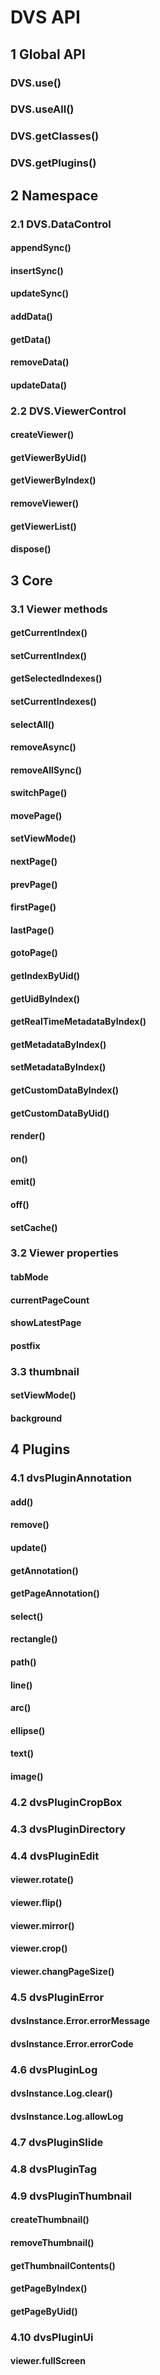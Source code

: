 # DVS API
## 1 Global API
### DVS.use()
### DVS.useAll()
### DVS.getClasses()
### DVS.getPlugins()

## 2 Namespace
### 2.1 DVS.DataControl
#### appendSync()
#### insertSync()
#### updateSync()
#### addData()
#### getData()
#### removeData()
#### updateData()

### 2.2 DVS.ViewerControl
#### createViewer()
#### getViewerByUid()
#### getViewerByIndex()
#### removeViewer()
#### getViewerList()
#### dispose()


## 3 Core
### 3.1 Viewer methods
#### getCurrentIndex()
#### setCurrentIndex()
#### getSelectedIndexes()
#### setCurrentIndexes()
#### selectAll()
#### removeAsync()
#### removeAllSync()
#### switchPage()
#### movePage()
#### setViewMode()
#### nextPage()
#### prevPage()
#### firstPage()
#### lastPage()
#### gotoPage()
#### getIndexByUid()
#### getUidByIndex()
#### getRealTimeMetadataByIndex()
#### getMetadataByIndex()
#### setMetadataByIndex()
#### getCustomDataByIndex()
#### getCustomDataByUid()
#### render()
#### on()
#### emit()
#### off()
#### setCache()

### 3.2 Viewer properties
#### tabMode
#### currentPageCount
#### showLatestPage
#### postfix
### 3.3 thumbnail
#### setViewMode()
#### background

## 4 Plugins
### 4.1 dvsPluginAnnotation
#### add()
#### remove()
#### update()
#### getAnnotation()
#### getPageAnnotation()
#### select()
#### rectangle()
#### path()
#### line()
#### arc()
#### ellipse()
#### text()
#### image()

### 4.2 dvsPluginCropBox
### 4.3 dvsPluginDirectory

### 4.4 dvsPluginEdit
#### viewer.rotate()
#### viewer.flip()
#### viewer.mirror()
#### viewer.crop()
#### viewer.changPageSize()

### 4.5 dvsPluginError
#### dvsInstance.Error.errorMessage
#### dvsInstance.Error.errorCode

### 4.6 dvsPluginLog
#### dvsInstance.Log.clear()
#### dvsInstance.Log.allowLog

### 4.7 dvsPluginSlide
### 4.8 dvsPluginTag
### 4.9 dvsPluginThumbnail
#### createThumbnail()
#### removeThumbnail()
#### getThumbnailContents()
#### getPageByIndex()
#### getPageByUid()

### 4.10 dvsPluginUi
#### viewer.fullScreen


